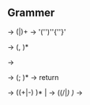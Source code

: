 ## Grammer
<Program>   -> (<Func>|<StatList>)+
<Func>      -> <Type>'('<ParamList>')''{'<StatList>'}'

<ParamList> -> <Param>(, <Param>)*
<Param>     -> <Type><Ident>

<StatList>  -> <Stat> (; <Stat>)*
<Stat>      -> return <Expr>

<Expr>      -> <Term> ((+|-) <Term>)* | <IntLit>
<Term>      -> <Factor> ((/|*) <Factor>)*
<Factor>    -> <IntLit>
